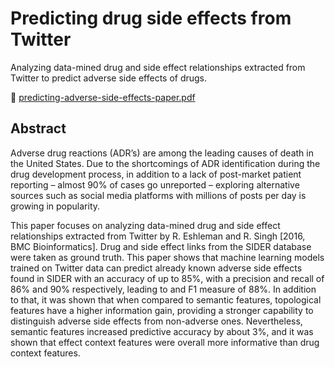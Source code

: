 # Predicting drug side effects from Twitter
Analyzing data-mined drug and side effect relationships extracted from Twitter to predict adverse side effects of drugs.

📄 [predicting-adverse-side-effects-paper.pdf](https://github.com/yomnagenina/predicting-drug-side-effects-from-twitter/blob/main/predicting-adverse-side-effects-paper.pdf)

## Abstract
Adverse drug reactions (ADR’s) are among the leading causes of death in the United States. Due to the shortcomings of ADR identification during the drug development process, in
addition to a lack of post-market patient reporting – almost 90% of cases go unreported – exploring alternative sources such as social media platforms with millions of posts per day is growing in popularity.

This paper focuses on analyzing data-mined drug and side effect relationships extracted from Twitter by R. Eshleman and R. Singh [2016, BMC Bioinformatics]. Drug and side effect links from the SIDER database were taken as ground truth. This paper shows that machine learning models trained on Twitter data can predict already known adverse side effects found in SIDER with an accuracy of up to 85%, with a precision and recall of 86% and 90% respectively, leading to and F1 measure of 88%. In addition to that, it was shown that when compared to semantic features, topological features have a higher information gain, providing a stronger capability to distinguish adverse side effects from non-adverse ones. Nevertheless, semantic features increased predictive accuracy by about 3%, and it was shown that effect context features were overall more informative than drug context features.
